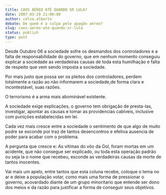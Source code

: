 ```yaml
---
title: CAOS AÉREO ATÉ QUANDO SR LULA?
date: 2007-03-29 21:00:00
author: celso.alberto
debate: De quem é a culpa pelo apagão aéreo?
slug: caos-aereo-ate-quando-sr-lula
status: publish 
type: post
---
```


Desde Outubro 06 a sociedade sofre os desmandos dos controladores e a falta de responsabilidade do governo, que em nenhum momento conseguiu explicar a sociedade as verdadeiras causas de toda esta humilhação e falta de respeito que vem sendo imposta a sociedade.  

Por mais justo que possa ser os pleitos dos controladores, perdem totalmente a razão ao não informarem a sociedade,de forma clara e incontestável, suas razões.   

O terrorismo é a arma mais abominável existente.  

A sociedade exige explicações, o governo tem obrigação de presta-las, investigar, apontar as causas e tomar as providencias cabíveis, inclusive com punições estabelecidas em lei.  

Cada vez mais cresce entre a sociedade o sentimento de que algo de muito podre se esconde por traz de tantos desencontros e efetiva ausencia de poder para acabar com o problema.  

A pergunta que cresce e: As vítimas do vôo da Gol, foram mortas em um acidente, que não consegue ser explicado, ou toda esta operação padrão ou seja la o nome que recebeu, esconde as verdadeiras causas da morte de tantos inocentes.  

Vai mais um apelo, entre tantos que esta coluna recebe, coloque o tema no ar e deixe a população votar, como mais uma forma de pressionar o governo, acovardado diante de um grupo minoritario que entende ser dono dos meios e da razão para justificar a forma de conseguir seus objetivos.
